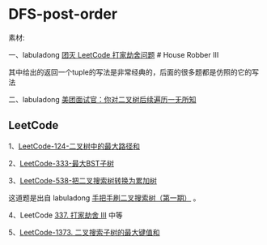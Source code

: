# DFS-post-order

素材:

一、labuladong [团灭 LeetCode 打家劫舍问题](https://mp.weixin.qq.com/s/z44hk0MW14_mAQd7988mfw) # House Robber III

其中给出的返回一个tuple的写法是非常经典的，后面的很多题都是仿照的它的写法

二、labuladong [美团面试官：你对二叉树后续遍历一无所知](https://mp.weixin.qq.com/s?__biz=MzAxODQxMDM0Mw==&mid=2247490891&idx=1&sn=677a7e887fa551e994ba73bcb2538cea&scene=21#wechat_redirect)



## LeetCode

1、[LeetCode-124-二叉树中的最大路径和](https://leetcode.cn/problems/binary-tree-maximum-path-sum/) 

2、[LeetCode-333-最大BST子树](https://leetcode.cn/problems/largest-bst-subtree/)

3、[LeetCode-538-把二叉搜索树转换为累加树](https://leetcode.cn/problems/convert-bst-to-greater-tree/)

这道题是出自 labuladong [手把手刷二叉搜索树（第一期）](https://mp.weixin.qq.com/s/ioyqagZLYrvdlZyOMDjrPw) 。

4、LeetCode [337. 打家劫舍 III](https://leetcode.cn/problems/house-robber-iii/) 中等

5、[LeetCode-1373. 二叉搜索子树的最大键值和](https://leetcode.cn/problems/maximum-sum-bst-in-binary-tree/)

